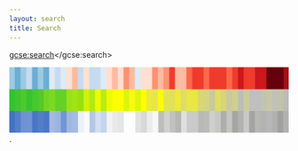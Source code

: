 ```yaml
---
layout: search
title: Search
---
```

<script>
  (function() {
    var cx = '011922984877928086106:ormughs363w';
    var gcse = document.createElement('script');
    gcse.type = 'text/javascript';
    gcse.async = true;
    gcse.src = 'https://cse.google.com/cse.js?cx=' + cx;
    var s = document.getElementsByTagName('script')[0];
    s.parentNode.insertBefore(gcse, s);
  })();
</script>
<gcse:search></gcse:search>

[![](https://raw.githubusercontent.com/diegogradosb/diegogradosb.github.io/master/img/stripes/warming_biodiversity_freshwater_stripes.png)](https://biodiversitystripes.info/).
